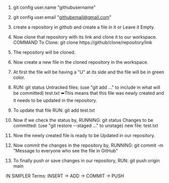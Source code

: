 1) git config user.name "githubusername"
2) git config user.email "githubemail@gmail.com"
3) create a repository in github and create a file in it or Leave it Empty.
4) Now clone that repository with its link and clone it to our workspace.
    COMMAND To Clone: git clone https://github/clone/repository/link

5) The repository will be cloned.
6) Now create a new file in the cloned repository in the workspace.
7) At first the file will be having a "U" at its side and the file will be in green color.

8) RUN:    git status
    Untracked files:
    (use "git add <file>..." to include in what will be committed)
        test.txt    ⬅️This means that this file was newly created and it needs to be updated in the repository.

9) To update that file RUN: git add test.txt
10) Now if we check the status by,
    RUNNING:    git status
        Changes to be committed:
        (use "git restore --staged <file>..." to unstage)
            new file:   test.txt

11) Now the newly created file is ready to be Updated in our repository.
12) Now commit the changes in the repository by,
    RUNNING:   git commit -m "Message to everyone who see the file in GitHub"

13) To finally push or save changes in our repository,
    RUN:    git push origin main


IN SIMPLER Terms:   INSERT -> ADD -> COMMIT -> PUSH

